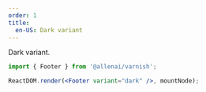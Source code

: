 ```yaml
---
order: 1
title:
  en-US: Dark variant
---
```


Dark variant.

```jsx
import { Footer } from '@allenai/varnish';

ReactDOM.render(<Footer variant="dark" />, mountNode);
```
